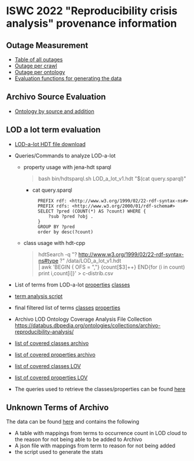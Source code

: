 # ISWC 2022 "Reproducibility crisis analysis" provenance information

## Outage Measurement

- [Table of all outages](https://docs.google.com/spreadsheets/d/1bL0cnzxPP2y46Z-byf56oHNwREnid1cG0affctbD9fI/edit#gid=281687190)
- [Outage per crawl](https://docs.google.com/spreadsheets/d/1bL0cnzxPP2y46Z-byf56oHNwREnid1cG0affctbD9fI/edit#gid=694221323)
- [Outage per ontology](https://docs.google.com/spreadsheets/d/1bL0cnzxPP2y46Z-byf56oHNwREnid1cG0affctbD9fI/edit#gid=1207680809)
- [Evaluation functions for generating the data](/archivo/eswc_eval.py)

## Archivo Source Evaluation
- [Ontology by source and addition](https://databus.dbpedia.org/ontologies/archivo-indices/ontologies/2021.11.21-220000/ontologies_type=official.csv)

## LOD a lot term evaluation

- [LOD-a-lot HDT file download](http://lod-a-lot.lod.labs.vu.nl/data/LOD_a_lot_v1.hdt)
- Queries/Commands to analyze LOD-a-lot
  - property usage with jena-hdt sparql
   
    > bash bin/hdtsparql.sh LOD_a_lot_v1.hdt "$(cat query.sparql)"

    - cat query.sparql

            PREFIX rdf: <http://www.w3.org/1999/02/22-rdf-syntax-ns#>
            PREFIX rdfs: <http://www.w3.org/2000/01/rdf-schema#>
            SELECT ?pred (COUNT(*) AS ?count) WHERE {
                ?sub ?pred ?obj .
            }
            GROUP BY ?pred
            order by desc(?count)
   
  - class usage with hdt-cpp
    > hdtSearch -q "? http://www.w3.org/1999/02/22-rdf-syntax-ns#type ?" /data/LOD_a_lot_v1.hdt  
    |  awk 'BEGIN { OFS = ","} {count[$3]++} END{for (i in count) print i,count[i]}' > c-distrib.csv
- List of terms from LOD-a-lot [properties](https://x.tools.dbpedia.org/archivo/hdt-java/hdt-jena/p-distrib.csv) [classes](https://x.tools.dbpedia.org/archivo/hdt-java/hdt-jena/c-distrib.tsv)
- [term analysis script](https://github.dev/dbpedia/archivo/blob/3bce0f9034dd06a99baae3522e1e41538b4608cf/eswc2021/analyze.sh)
- final filtered list of terms [classes](https://x.tools.dbpedia.org/archivo/hdt-java/hdt-jena/c-distrib-min10.tsv) [properties](https://x.tools.dbpedia.org/archivo/hdt-java/hdt-jena/p-distrib-min10.csv)

- Archivo LOD Ontology Coverage Analysis File Collection 
https://databus.dbpedia.org/ontologies/collections/archivo-reproducibility-analysis/ 
- [list of covered classes archivo](https://docs.google.com/spreadsheets/d/1tv_RZZwhgEc6vv1WPbAowyf6BMxxKbN-QtVYrsQ1Oc4/edit#gid=1761364766)
- [list of covered properties archivo](https://docs.google.com/spreadsheets/d/1tv_RZZwhgEc6vv1WPbAowyf6BMxxKbN-QtVYrsQ1Oc4/edit#gid=1761364766)
- [list of covered classes LOV](https://docs.google.com/spreadsheets/d/1tv_RZZwhgEc6vv1WPbAowyf6BMxxKbN-QtVYrsQ1Oc4/edit#gid=1418696249)
- [list of covered properties LOV](https://docs.google.com/spreadsheets/d/1tv_RZZwhgEc6vv1WPbAowyf6BMxxKbN-QtVYrsQ1Oc4/edit#gid=33490866)
- The queries used to retrieve the classes/properties can be found [here](queries)

## Unknown Terms of Archivo 

The data can be found [here](unknown_terms_crawl) and contains the following
* A table with mappings from terms to occurrence count in LOD cloud to the reason for not being able to be added to Archivo
* A json file with mappings from term to reason for not being added
* the script used to generate the stats
